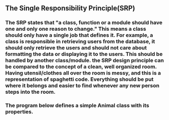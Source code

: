 ## The Single Responsibility Principle(SRP)

### The SRP states that "a class, function or a module should have one and only one reason to change." This means a class should only have a single job that defines it. For example, a class is responsible in retrieving users from the database, it should only retrieve the users and should not care about formatting the data or displaying it to the users. This should be handled by another class/module. the SRP design principle can be compared to the concept of a clean, well organized room. Having utensil/clothes all over the room is messy, and this is a representation of spaghetti code. Everything should be put where it belongs and easier to find whenever any new person steps into the room.

### The program below defines a simple Animal class with its properties.
